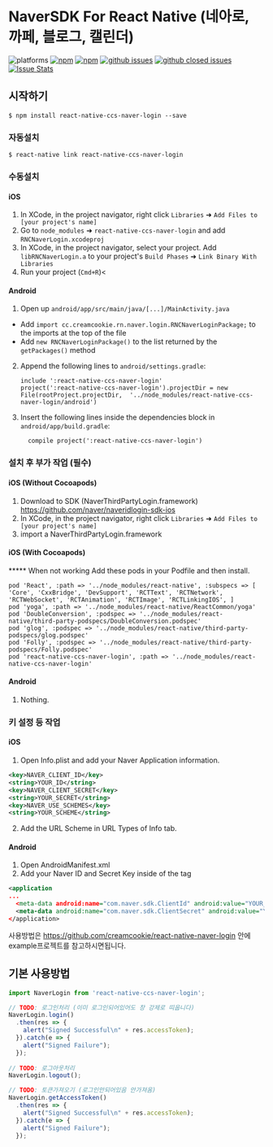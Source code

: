 
# NaverSDK For React Native  (네아로, 까페, 블로그, 캘린더)

![platforms](https://img.shields.io/badge/platforms-Android%20%7C%20iOS-brightgreen.svg?style=flat-square&colorB=191A17)
[![npm](https://img.shields.io/npm/v/react-native-ccs-naver-login.svg?style=flat-square)](https://www.npmjs.com/package/react-native-ccs-naver-login)
[![npm](https://img.shields.io/npm/dm/react-native-ccs-naver-login.svg?style=flat-square&colorB=007ec6)](https://www.npmjs.com/package/react-native-ccs-naver-login)
[![github issues](https://img.shields.io/github/issues/creamcookie/react-native-naver-login.svg?style=flat-square)](https://github.com/creamcookie/react-native-naver-login/issues)
[![github closed issues](https://img.shields.io/github/issues-closed/creamcookie/react-native-naver-login.svg?style=flat-square&colorB=44cc11)](https://github.com/creamcookie/react-native-naver-login/issues?q=is%3Aissue+is%3Aclosed)
[![Issue Stats](https://img.shields.io/issuestats/i/github/creamcookie/react-native-naver-login.svg?style=flat-square&colorB=44cc11)](http://github.com/creamcookie/react-native-naver-login/issues)

## 시작하기

`$ npm install react-native-ccs-naver-login --save`

### 자동설치

`$ react-native link react-native-ccs-naver-login`


### 수동설치

#### iOS

1. In XCode, in the project navigator, right click `Libraries` ➜ `Add Files to [your project's name]`
2. Go to `node_modules` ➜ `react-native-ccs-naver-login` and add `RNCNaverLogin.xcodeproj`
3. In XCode, in the project navigator, select your project. Add `libRNCNaverLogin.a` to your project's `Build Phases` ➜ `Link Binary With Libraries`
4. Run your project (`Cmd+R`)<

#### Android

1. Open up `android/app/src/main/java/[...]/MainActivity.java`
  - Add `import cc.creamcookie.rn.naver.login.RNCNaverLoginPackage;` to the imports at the top of the file
  - Add `new RNCNaverLoginPackage()` to the list returned by the `getPackages()` method
2. Append the following lines to `android/settings.gradle`:
  	```
  	include ':react-native-ccs-naver-login'
  	project(':react-native-ccs-naver-login').projectDir = new File(rootProject.projectDir, 	'../node_modules/react-native-ccs-naver-login/android')
  	```
3. Insert the following lines inside the dependencies block in `android/app/build.gradle`:
  	```
      compile project(':react-native-ccs-naver-login')
  	```
    


### 설치 후 부가 작업 (필수)

#### iOS (Without Cocoapods)

1. Download to SDK (NaverThirdPartyLogin.framework)
   https://github.com/naver/naveridlogin-sdk-ios
2. In XCode, in the project navigator, right click `Libraries` ➜ `Add Files to [your project's name]`
3. import a NaverThirdPartyLogin.framework

#### iOS (With Cocoapods)

***** When not working
Add these pods in your Podfile and then install.

```
pod 'React', :path => '../node_modules/react-native', :subspecs => [ 'Core', 'CxxBridge', 'DevSupport', 'RCTText', 'RCTNetwork', 'RCTWebSocket', 'RCTAnimation', 'RCTImage', 'RCTLinkingIOS', ]
pod 'yoga', :path => '../node_modules/react-native/ReactCommon/yoga'
pod 'DoubleConversion', :podspec => '../node_modules/react-native/third-party-podspecs/DoubleConversion.podspec'
pod 'glog', :podspec => '../node_modules/react-native/third-party-podspecs/glog.podspec'
pod 'Folly', :podspec => '../node_modules/react-native/third-party-podspecs/Folly.podspec'
pod 'react-native-ccs-naver-login', :path => '../node_modules/react-native-ccs-naver-login'
```

#### Android

1. Nothing.



### 키 설정 등 작업

#### iOS
1. Open Info.plist and add your Naver Application information.

```xml
<key>NAVER_CLIENT_ID</key>
<string>YOUR_ID</string>
<key>NAVER_CLIENT_SECRET</key>
<string>YOUR_SECRET</string>
<key>NAVER_USE_SCHEMES</key>
<string>YOUR_SCHEME</string>
```

2. Add the URL Scheme in URL Types of Info tab.

#### Android
1. Open AndroidManifest.xml
2. Add your Naver ID and Secret Key inside of the <application> tag
  
```xml
<application
...
  <meta-data android:name="com.naver.sdk.ClientId" android:value="YOUR_KEY"/> 
  <meta-data android:name="com.naver.sdk.ClientSecret" android:value="YOUR_KEY" /> 
</application>
```

사용방법은 
https://github.com/creamcookie/react-native-naver-login
안에 example프로젝트를 참고하시면됩니다.


## 기본 사용방법
```javascript
import NaverLogin from 'react-native-ccs-naver-login';

// TODO: 로그인처리 (이미 로그인되어있어도 창 강제로 띠웁니다)
NaverLogin.login()
  .then(res => {
    alert("Signed Successful\n" + res.accessToken);
  }).catch(e => {
    alert("Signed Failure");
  });
  
// TODO: 로그아웃처리 
NaverLogin.logout();

// TODO: 토큰가져오기 (로그인안되어있음 안가져옴)
NaverLogin.getAccessToken()
  .then(res => {
    alert("Signed Successful\n" + res.accessToken);
  }).catch(e => {
    alert("Signed Failure");
  });

```
  
